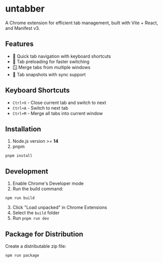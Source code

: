 # untabber

A Chrome extension for efficient tab management, built with Vite + React, and Manifest v3.

## Features

- 🚀 Quick tab navigation with keyboard shortcuts
- 🔄 Tab preloading for faster switching
- 🪟 Merge tabs from multiple windows
- 📸 Tab snapshots with sync support

## Keyboard Shortcuts

- `Ctrl+X` - Close current tab and switch to next
- `Ctrl+A` - Switch to next tab
- `Ctrl+M` - Merge all tabs into current window

## Installation

1. Node.js version >= **14**
2. pnpm

```shell
pnpm install
```

## Development

1. Enable Chrome's Developer mode
2. Run the build command:
```shell
npm run build
```
3. Click "Load unpacked" in Chrome Extensions
4. Select the `build` folder
5. Run `pnpm run dev`

## Package for Distribution

Create a distributable zip file:

```shell
npm run package
```
